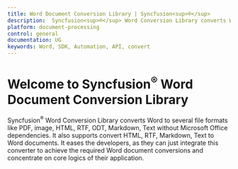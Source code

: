 ```yaml
---
title: Word Document Conversion Library | Syncfusion<sup>®</sup>
description:  Syncfusion<sup>®</sup> Word Conversion Library converts Word to several file formats like PDF, image, HTML, RTF, ODT, Markdown, Text without Microsoft Office dependencies.
platform: document-processing
control: general
documentation: UG
keywords: Word, SDK, Automation, API, convert
---
```


# Welcome to Syncfusion<sup>®</sup> Word Document Conversion Library

Syncfusion<sup>®</sup> Word Conversion Library converts Word to several file formats like PDF, image, HTML, RTF, ODT, Markdown, Text without Microsoft Office dependencies. It also supports convert HTML, RTF, Markdown, Text to Word documents. It eases the developers, as they can just integrate this converter to achieve the required Word document conversions and concentrate on core logics of their application.
